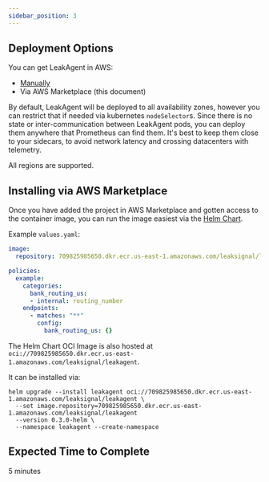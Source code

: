 ```yaml
---
sidebar_position: 3
---
```


## Deployment Options

You can get LeakAgent in AWS:
* [Manually](./)
* Via AWS Marketplace (this document)

By default, LeakAgent will be deployed to all availability zones, however you can restrict that if needed via kubernetes `nodeSelector`s. Since there is no state or inter-communication between LeakAgent pods, you can deploy them anywhere that Prometheus can find them. It's best to keep them close to your sidecars, to avoid network latency and crossing datacenters with telemetry.

All regions are supported.

## Installing via AWS Marketplace

Once you have added the project in AWS Marketplace and gotten access to the container image, you can run the image easiest via the [Helm Chart](./Helm%20Chart).

Example `values.yaml`:

```yaml
image:
  repository: 709825985650.dkr.ecr.us-east-1.amazonaws.com/leaksignal/leakagent

policies:
  example:
    categories:
      bank_routing_us:
      - internal: routing_number
    endpoints:
      - matches: "**"
        config:
          bank_routing_us: {}
```

The Helm Chart OCI Image is also hosted at `oci://709825985650.dkr.ecr.us-east-1.amazonaws.com/leaksignal/leakagent`.

It can be installed via:
```
helm upgrade --install leakagent oci://709825985650.dkr.ecr.us-east-1.amazonaws.com/leaksignal/leakagent \
  --set image.repository=709825985650.dkr.ecr.us-east-1.amazonaws.com/leaksignal/leakagent
  --version 0.3.0-helm \
  --namespace leakagent --create-namespace
```

## Expected Time to Complete

5 minutes


